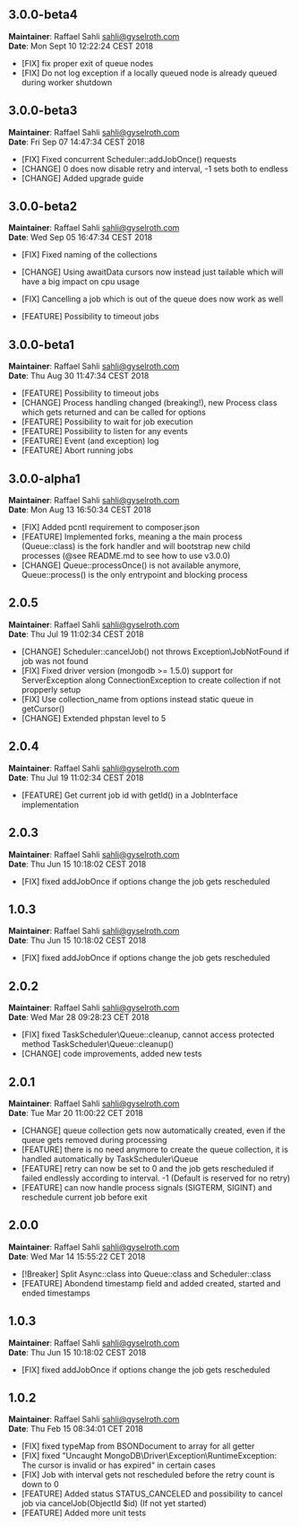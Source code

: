 ## 3.0.0-beta4
**Maintainer**: Raffael Sahli <sahli@gyselroth.com>\
**Date**: Mon Sept 10 12:22:24 CEST 2018

* [FIX] fix proper exit of queue nodes
* [FIX] Do not log exception if a locally queued node is already queued during worker shutdown


## 3.0.0-beta3
**Maintainer**: Raffael Sahli <sahli@gyselroth.com>\
**Date**: Fri Sep 07 14:47:34 CEST 2018

* [FIX] Fixed concurrent Scheduler::addJobOnce() requests
* [CHANGE] 0 does now disable retry and interval, -1 sets both to endless
* [CHANGE] Added upgrade guide


## 3.0.0-beta2
**Maintainer**: Raffael Sahli <sahli@gyselroth.com>\
**Date**: Wed Sep 05 16:47:34 CEST 2018

* [FIX] Fixed naming of the collections
* [CHANGE] Using awaitData cursors now instead just tailable which will have a big impact on cpu usage
* [FIX] Cancelling a job which is out of the queue does now work as well


* [FEATURE] Possibility to timeout jobs
## 3.0.0-beta1
**Maintainer**: Raffael Sahli <sahli@gyselroth.com>\
**Date**: Thu Aug 30 11:47:34 CEST 2018

* [FEATURE] Possibility to timeout jobs
* [CHANGE] Process handling changed (breaking!), new Process class which gets returned and can be called for options
* [FEATURE] Possibility to wait for job execution
* [FEATURE] Possibility to listen for any events
* [FEATURE] Event (and exception) log
* [FEATURE] Abort running jobs


## 3.0.0-alpha1
**Maintainer**: Raffael Sahli <sahli@gyselroth.com>\
**Date**: Mon Aug 13 16:50:34 CEST 2018

* [FIX] Added pcntl requirement to composer.json
* [FEATURE] Implemented forks, meaning a the main process (Queue::class) is the fork handler and will bootstrap new child processes (@see README.md to see how to use v3.0.0)
* [CHANGE] Queue::processOnce() is not available anymore, Queue::process() is the only entrypoint and blocking process


## 2.0.5
**Maintainer**: Raffael Sahli <sahli@gyselroth.com>\
**Date**: Thu Jul 19 11:02:34 CEST 2018

* [CHANGE] Scheduler::cancelJob() not throws Exception\JobNotFound if job was not found
* [FIX] Fixed driver version (mongodb >= 1.5.0) support for ServerException along ConnectionException to create collection if not propperly setup
* [FIX] Use collection_name from options instead static queue in getCursor()
* [CHANGE] Extended phpstan level to 5


## 2.0.4
**Maintainer**: Raffael Sahli <sahli@gyselroth.com>\
**Date**: Thu Jul 19 11:02:34 CEST 2018

* [FEATURE] Get current job id with getId() in a JobInterface implementation 


## 2.0.3
**Maintainer**: Raffael Sahli <sahli@gyselroth.com>\
**Date**: Thu Jun 15 10:18:02 CEST 2018

* [FIX] fixed addJobOnce if options change the job gets rescheduled


## 1.0.3
**Maintainer**: Raffael Sahli <sahli@gyselroth.com>\
**Date**: Thu Jun 15 10:18:02 CEST 2018

* [FIX] fixed addJobOnce if options change the job gets rescheduled


## 2.0.2
**Maintainer**: Raffael Sahli <sahli@gyselroth.com>\
**Date**: Wed Mar 28 09:28:23 CET 2018

* [FIX] fixed TaskScheduler\Queue::cleanup, cannot access protected method TaskScheduler\Queue::cleanup()
* [CHANGE] code improvements, added new tests 


## 2.0.1
**Maintainer**: Raffael Sahli <sahli@gyselroth.com>\
**Date**: Tue Mar 20 11:00:22 CET 2018

* [CHANGE] queue collection gets now automatically created, even if the queue gets removed during processing
* [FEATURE] there is no need anymore to create the queue collection, it is handled automatically by TaskScheduler\Queue
* [FEATURE] retry can now be set to 0 and the job gets rescheduled if failed endlessly according to interval. -1 (Default is reserved for no retry)
* [FEATURE] can now handle process signals (SIGTERM, SIGINT) and reschedule current job before exit


## 2.0.0
**Maintainer**: Raffael Sahli <sahli@gyselroth.com>\
**Date**: Wed Mar 14 15:55:22 CET 2018

* [!Breaker] Split Async::class into Queue::class and Scheduler::class
* [FEATURE] Abondend timestamp field and added created, started and ended timestamps


## 1.0.3
**Maintainer**: Raffael Sahli <sahli@gyselroth.com>\
**Date**: Thu Jun 15 10:18:02 CEST 2018

* [FIX] fixed addJobOnce if options change the job gets rescheduled


## 1.0.2
**Maintainer**: Raffael Sahli <sahli@gyselroth.com>\
**Date**: Thu Feb 15 08:34:01 CET 2018

* [FIX] fixed typeMap from BSONDocument to array for all getter
* [FIX] fixed "Uncaught MongoDB\Driver\Exception\RuntimeException: The cursor is invalid or has expired" in certain cases
* [FIX] Job with interval gets not rescheduled before the retry count is down to 0
* [FEATURE] Added status STATUS_CANCELED and possibility to cancel job via cancelJob(ObjectId $id) (If not yet started)
* [FEATURE] Added more unit tests
